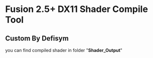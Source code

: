# Fusion 2.5+ DX11 Shader Compile Tool

##  Custom By Defisym

you can find compiled shader in folder "**Shader_Output**"